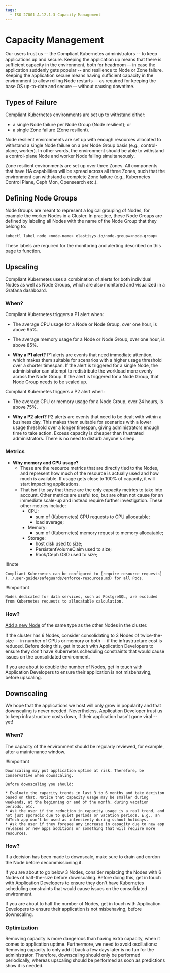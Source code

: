 ```yaml
---
tags:
  - ISO 27001 A.12.1.3 Capacity Management
---
```


# Capacity Management

Our users trust us -- the Compliant Kubernetes administrators -- to keep applications up and secure.
Keeping the application up means that there is sufficient capacity in the environment, both for headroom -- in case the application suddenly gets popular -- and resilience to Node or Zone failure.
Keeping the application secure means having sufficient capacity in the environment to allow rolling Node restarts -- as required for keeping the base OS up-to-date and secure -- without causing downtime.

## Types of Failure

Compliant Kubernetes environments are set up to withstand either:

- a single Node failure per Node Group (Node resilient); or
- a single Zone failure (Zone resilient).

Node resilient environments are set up with enough resources allocated to withstand a single Node failure on a per Node Group basis (e.g., control-plane, worker). In other words, the environment should be able to withstand a control-plane Node and worker Node failing simultaneously.

Zone resilient environments are set up over three Zones. All components that have HA capabilities will be spread across all three Zones, such that the environment can withstand a complete Zone failure (e.g., Kubernetes Control Plane, Ceph Mon, Opensearch etc.).

## Defining Node Groups

Node Groups are meant to represent a logical grouping of Nodes, for example the worker Nodes in a Cluster. In practice, these Node Groups are defined by labeling all Nodes with the name of the Node Group that they belong to:

```bash
kubectl label node <node-name> elastisys.io/node-group=<node-group>
```

These labels are required for the monitoring and alerting described on this page to function.

## Upscaling

Compliant Kubernetes uses a combination of alerts for both individual Nodes as well as Node Groups, which are also monitored and visualized in a Grafana dashboard.

### When?

Compliant Kubernetes triggers a P1 alert when:

- The average CPU usage for a Node or Node Group, over one hour, is above 95%.
- The average memory usage for a Node or Node Group, over one hour, is above 85%.

- **Why a P1 alert?** P1 alerts are events that need immediate attention, which makes them suitable for scenarios with a higher usage threshold over a shorter timespan. If the alert is triggered for a single Node, the administrator can attempt to redistribute the workload more evenly across the Node Group. If the alert is triggered for a Node Group, that Node Group needs to be scaled up.

Compliant Kubernetes triggers a P2 alert when:

- The average CPU or memory usage for a Node Group, over 24 hours, is above 75%.

- **Why a P2 alert?** P2 alerts are events that need to be dealt with within a business day. This makes them suitable for scenarios with a lower usage threshold over a longer timespan, giving administrators enough time to take action. Excess capacity is cheaper than frustrated administrators. There is no need to disturb anyone's sleep.

### Metrics

- **Why memory and CPU usage?**
  - These are the resource metrics that are directly tied to the Nodes, and represent how much of the resource is actually used and how much is available. If usage gets close to 100% of capacity, it will start impacting applications.
  - That isn't to say that these are the only capacity metrics to take into account. Other metrics are useful too, but are often not cause for an immediate scale-up and instead require further investigation. These other metrics include:
    - CPU:
      - sum of (Kubernetes) CPU requests to CPU allocatable;
      - load average;
    - Memory:
      - sum of (Kubernetes) memory request to memory allocatable;
    - Storage:
      - host disk used to size;
      - PersistentVolumeClaim used to size;
      - Rook/Ceph OSD used to size;

!!!note

    Compliant Kubernetes can be configured to [require resource requests](../user-guide/safeguards/enforce-resources.md) for all Pods.

!!!important

    Nodes dedicated for data services, such as PostgreSQL, are excluded from Kubernetes requests to allocatable calculation.

### How?

[Add a new Node](../operator-manual/troubleshooting.md#node-seems-really-not-fine-i-want-a-new-one) of the same type as the other Nodes in the cluster.

If the cluster has 6 Nodes, consider consolidating to 3 Nodes of twice-the-size -- in number of CPUs or memory or both -- if the infrastructure cost is reduced.
Before doing this, get in touch with Application Developers to ensure they don't have Kubernetes scheduling constraints that would cause issues on the consolidated environment.

If you are about to double the number of Nodes, get in touch with Application Developers to ensure their application is not misbehaving, before upscaling.

## Downscaling

We hope that the applications we host will only grow in popularity and that downscaling is never needed.
Nevertheless, Application Developer trust us to keep infrastructure costs down, if their application hasn't gone viral -- yet!

### When?

The capacity of the environment should be regularly reviewed, for example, after a maintenance window.

!!!important

    Downscaling may put application uptime at risk. Therefore, be conservative when downscaling.

    Before downscaling you should:

    * Evaluate the capacity trends in last 3 to 6 months and take decision based on that. Notice that capacity usage may be smaller during weekends, at the beginning or end of the month, during vacation periods, etc.
    * Ask the user if the reduction in capacity usage is a real trend, and not just sporadic due to quiet periods or vacation periods. E.g., an EdTech app won't be used as intensively during school holidays.
    * Ask the user if they foresee any increase in capacity due to new app releases or new apps additions or something that will require more resources.

### How?

If a decision has been made to downscale, make sure to drain and cordon the Node before decommissioning it.

If you are about to go below 3 Nodes, consider replacing the Nodes with 6 Nodes of half-the-size before downscaling.
Before doing this, get in touch with Application Developers to ensure they don't have Kubernetes scheduling constraints that would cause issues on the consolidated environment.

If you are about to half the number of Nodes, get in touch with Application Developers to ensure their application is not misbehaving, before downscaling.

### Optimization

Removing capacity is more dangerous than having extra capacity, when it comes to application uptime.
Furthermore, we need to avoid oscillations: Removing capacity to only add it back a few days later is no fun for the administrator.
Therefore, downscaling should only be performed periodically, whereas upscaling should be performed as soon as predictions show it is needed.
